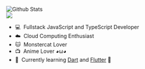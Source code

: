 ![Github Stats](https://github-readme-stats.vercel.app/api?username=ricosandyca&show_icons=true&count_private=true&title_color=144178&icon_color=0CB2CC)  
![](https://komarev.com/ghpvc/?username=ricosandyca)

- 💻 &nbsp;Fullstack JavaScript and TypeScript Developer
- ☁️ &nbsp;Cloud Computing Enthusiast
- 🐱 &nbsp;Monstercat Lover
- 📺 &nbsp;Anime Lover ◕ω◕
- 📖 &nbsp;Currently learning [Dart](https://github.com/dart-lang) and [Flutter](https://github.com/flutter) 💪

